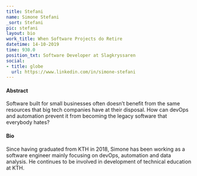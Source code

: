 ```yaml
---
title: Stefani
name: Simone Stefani
_sort: Stefani
pic: stefani
layout: bio
work_title: When Software Projects do Retire
datetime: 14-10-2019
time: 930.0
position_txt: Software Developer at Slagkryssaren
social:
- title: globe
  url: https://www.linkedin.com/in/simone-stefani
---
```


#### Abstract

Software built for small businesses often doesn’t benefit from the same resources that big tech companies have at their disposal. How can devOps and automation prevent it from becoming the legacy software that everybody hates?

#### Bio

Since having graduated from KTH in 2018, Simone has been working as a software engineer mainly focusing on devOps, automation and data analysis. He continues to be involved in development of technical education at KTH.
